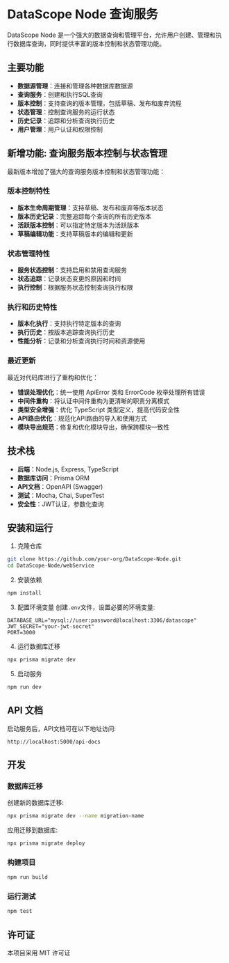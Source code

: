 # DataScope Node 查询服务

DataScope Node 是一个强大的数据查询和管理平台，允许用户创建、管理和执行数据库查询，同时提供丰富的版本控制和状态管理功能。

## 主要功能

- **数据源管理**：连接和管理各种数据库数据源
- **查询服务**：创建和执行SQL查询
- **版本控制**：支持查询的版本管理，包括草稿、发布和废弃流程
- **状态管理**：控制查询服务的运行状态
- **历史记录**：追踪和分析查询执行历史
- **用户管理**：用户认证和权限控制

## 新增功能: 查询服务版本控制与状态管理

最新版本增加了强大的查询服务版本控制和状态管理功能：

### 版本控制特性
- **版本生命周期管理**：支持草稿、发布和废弃等版本状态
- **版本历史记录**：完整追踪每个查询的所有历史版本
- **活跃版本控制**：可以指定特定版本为活跃版本
- **草稿编辑功能**：支持草稿版本的编辑和更新

### 状态管理特性
- **服务状态控制**：支持启用和禁用查询服务
- **状态追踪**：记录状态变更的原因和时间
- **执行控制**：根据服务状态控制查询执行权限

### 执行和历史特性
- **版本化执行**：支持执行特定版本的查询
- **执行历史**：按版本追踪查询执行历史
- **性能分析**：记录和分析查询执行时间和资源使用

### 最近更新

最近对代码库进行了重构和优化：

- **错误处理优化**：统一使用 ApiError 类和 ErrorCode 枚举处理所有错误
- **中间件重构**：将认证中间件重构为更清晰的职责分离模式
- **类型安全增强**：优化 TypeScript 类型定义，提高代码安全性
- **API路由优化**：规范化API路由的导入和使用方式
- **模块导出规范**：修复和优化模块导出，确保跨模块一致性

## 技术栈

- **后端**：Node.js, Express, TypeScript
- **数据库访问**：Prisma ORM
- **API文档**：OpenAPI (Swagger)
- **测试**：Mocha, Chai, SuperTest
- **安全性**：JWT认证，参数化查询

## 安装和运行

1. 克隆仓库
```bash
git clone https://github.com/your-org/DataScope-Node.git
cd DataScope-Node/webService
```

2. 安装依赖
```bash
npm install
```

3. 配置环境变量
创建`.env`文件，设置必要的环境变量:
```
DATABASE_URL="mysql://user:password@localhost:3306/datascope"
JWT_SECRET="your-jwt-secret"
PORT=3000
```

4. 运行数据库迁移
```bash
npx prisma migrate dev
```

5. 启动服务
```bash
npm run dev
```

## API 文档

启动服务后，API文档可在以下地址访问:
```
http://localhost:5000/api-docs
```

## 开发

### 数据库迁移

创建新的数据库迁移:
```bash
npx prisma migrate dev --name migration-name
```

应用迁移到数据库:
```bash
npx prisma migrate deploy
```

### 构建项目

```bash
npm run build
```

### 运行测试

```bash
npm test
```

## 许可证

本项目采用 MIT 许可证